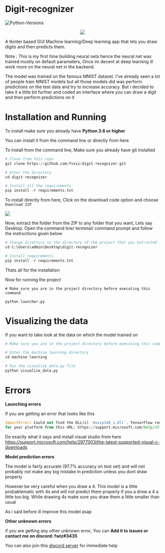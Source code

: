# Digit-recognizer
![Python-Versions](https://img.shields.io/badge/python-3.7-blue?style=flat-square)

<p align="center">
    <img src="https://images-ext-1.discordapp.net/external/xvm-aeyKLdfbGsKp4KRyxw8EWxaRfw18wtNo7BRbtKA/https/repository-images.githubusercontent.com/302834349/907f3680-10a0-11eb-8409-06e924112f05?width=532&height=468">
</p>

A tkinter based GUI Machine learning/Deep learning app that lets you draw digits and then predicts them.

Note : This is my first time building neural nets hence the neural net was trained mostly on default parameters, Once im decent at deep learning ill work more on the neural net in the backend.

The model was trained on the famous MNIST dataset. I've already seen a lot of people train MNIST models but all those models did was perform predictions on the test data and try to increase accuracy. But i decided to take it a little bit further and coded an interface where you can draw a digit and then perform predictions on it

# Installation and Running

To install make sure you already have **Python 3.6 or higher**

You can install it from the command line or directly from here 

To install from the command line, Make sure you already have git installed

```py
# Clone from this repo
git clone https://github.com/fvviz/digit-recognizer.git

# Enter the directory
cd digit-recognizer

# Install all the requirements
pip install -r requirements.txt
```

To install directly from here, Click on the download code option and choose `Download ZIP`

<img src = https://media.discordapp.net/attachments/719145459909787668/766991181241647114/unknown.png>


Now, extract the folder from the ZIP to any folder that you want, Lets say Desktop. Open the command line/ terminal/ command prompt and follow the instructions given below

```python
# Change directory to the directory of the project that you extracted
cd C:\Users\admin\Desktop\digit-recognizer

# Install requirements
pip install -r requirements.txt
```

Thats all for the installation

Now for running the project
```
# Make sure you are in the project directory before executing this command

python launcher.py
```

# Visualizing the data

If you want to take look at the data on which the model trained on

```python
# Make sure you are in the project directory before executing this command

# Enter the machine learning directory
cd machine-learning

# Run the visualize_data.py file
python visualize_data.py
```

# Errors

**Launching errors**

If you are getting an error that looks like this
```python
ImportError: Could not find the DLL(s) 'msvcp140_1.dll'. TensorFlow requires that these DLLs be installed in a directory that is named in your %PATH% environment variable. You may install these DLLs by downloading "Microsoft C++ Redistributable for Visual Studio 2015, 2017 and 2019" 
for your platform from this URL: https://support.microsoft.com/help/2977003/the-latest-supported-visual-c-downloads
```

Do exactly what it says and install visual studio from here https://support.microsoft.com/help/2977003/the-latest-supported-visual-c-downloads

**Model prediction errors**

The model is fairly accurate (97.7% accuracy on test set) and will not probably not make any big mistake in prediction unless you dont draw properly

However be very careful when you draw a 4. This model is a little probablematic with 4s and will not predict them properly if you a draw a 4 a little too big. While drawing 4s make sure you draw them a little smaller than usual

As i said before ill improve this model asap

**Other unknown errors**

if you are getting any other unknown error, You can **Add it to issues or contact me on discord: fwiz#3435**

You can also join this [discord server](https://discord.gg/sYUeN8) for immediate help 
